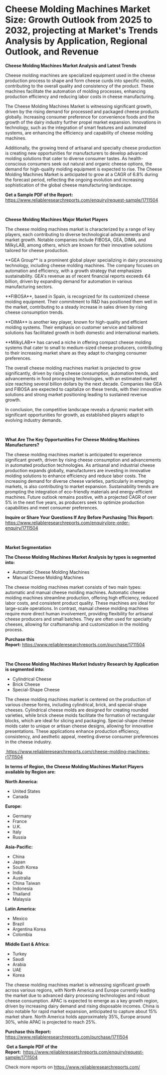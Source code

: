 <p><h1>Cheese Molding Machines Market Size: Growth Outlook from 2025 to 2032, projecting at Market's Trends Analysis by Application, Regional Outlook, and Revenue</h1></p><p><strong>Cheese Molding Machines Market Analysis and Latest Trends</strong></p>
<p><p>Cheese molding machines are specialized equipment used in the cheese production process to shape and form cheese curds into specific molds, contributing to the overall quality and consistency of the product. These machines facilitate the automation of molding processes, enhancing production efficiency and reducing labor costs in cheese manufacturing.</p><p>The Cheese Molding Machines Market is witnessing significant growth, driven by the rising demand for processed and packaged cheese products globally. Increasing consumer preference for convenience foods and the growth of the dairy industry further propel market expansion. Innovations in technology, such as the integration of smart features and automated systems, are enhancing the efficiency and capability of cheese molding machines.</p><p>Additionally, the growing trend of artisanal and specialty cheese production is creating new opportunities for manufacturers to develop advanced molding solutions that cater to diverse consumer tastes. As health-conscious consumers seek out natural and organic cheese options, the demand for high-quality molding equipment is expected to rise. The Cheese Molding Machines Market is anticipated to grow at a CAGR of 6.8% during the forecast period, reflecting the ongoing evolution and increasing sophistication of the global cheese manufacturing landscape.</p></p>
<p><strong>Get a Sample PDF of the Report:&nbsp;</strong> <a href="https://www.reliableresearchreports.com/enquiry/request-sample/1711504?utm_campaign=38&utm_medium=2&utm_source=Github&utm_content=ia&utm_term=11012025&utm_id=cheese-molding-machines">https://www.reliableresearchreports.com/enquiry/request-sample/1711504</a></p>
<p>&nbsp;</p>
<p><strong>Cheese Molding Machines Major Market Players</strong></p>
<p><p>The cheese molding machines market is characterized by a range of key players, each contributing to diverse technological advancements and market growth. Notable companies include FIBOSA, GEA, DIMA, and MilkyLAB, among others, which are known for their innovative solutions tailored for cheese production.</p><p>**GEA Group** is a prominent global player specializing in dairy processing technology, including cheese molding machines. The company focuses on automation and efficiency, with a growth strategy that emphasizes sustainability. GEA's revenue as of recent financial reports exceeds €4 billion, driven by expanding demand for automation in various manufacturing sectors.</p><p>**FIBOSA**, based in Spain, is recognized for its customized cheese molding equipment. Their commitment to R&D has positioned them well in the market, contributing to a steady increase in sales driven by rising cheese consumption trends.</p><p>**DIMA** is another key player, known for high-quality and efficient molding systems. Their emphasis on customer service and tailored solutions has facilitated growth in both domestic and international markets. </p><p>**MilkyLAB** has carved a niche in offering compact cheese molding systems that cater to small to medium-sized cheese producers, contributing to their increasing market share as they adapt to changing consumer preferences.</p><p>The overall cheese molding machines market is projected to grow significantly, driven by rising cheese consumption, automation trends, and advancements in food processing technologies, with an estimated market size reaching several billion dollars by the next decade. Companies like GEA and FIBOSA are expected to capitalize on these trends, with their innovative solutions and strong market positioning leading to sustained revenue growth. </p><p>In conclusion, the competitive landscape reveals a dynamic market with significant opportunities for growth, as established players adapt to evolving industry demands.</p></p>
<p>&nbsp;</p>
<p><strong>What Are The Key Opportunities For Cheese Molding Machines Manufacturers?</strong></p>
<p><p>The cheese molding machines market is anticipated to experience significant growth, driven by rising cheese consumption and advancements in automated production technologies. As artisanal and industrial cheese production expands globally, manufacturers are investing in innovative molding solutions to enhance efficiency and reduce labor costs. The increasing demand for diverse cheese varieties, particularly in emerging markets, is also contributing to market expansion. Sustainability trends are prompting the integration of eco-friendly materials and energy-efficient machines. Future outlook remains positive, with a projected CAGR of over 5% in the next five years, as producers seek to optimize production capabilities and meet consumer preferences.</p></p>
<p><strong>Inquire or Share Your Questions If Any Before Purchasing This Report:</strong> <a href="https://www.reliableresearchreports.com/enquiry/pre-order-enquiry/1711504?utm_campaign=38&utm_medium=2&utm_source=Github&utm_content=ia&utm_term=11012025&utm_id=cheese-molding-machines">https://www.reliableresearchreports.com/enquiry/pre-order-enquiry/1711504</a></p>
<p>&nbsp;</p>
<p><strong>Market Segmentation</strong></p>
<p><strong>The Cheese Molding Machines Market Analysis by types is segmented into:</strong></p>
<p><ul><li>Automatic Cheese Molding Machines</li><li>Manual Cheese Molding Machines</li></ul></p>
<p><p>The cheese molding machines market consists of two main types: automatic and manual cheese molding machines. Automatic cheese molding machines streamline production, offering high efficiency, reduced labor costs, and consistent product quality. These machines are ideal for large-scale operations. In contrast, manual cheese molding machines require more direct human involvement, providing flexibility for artisanal cheese producers and small batches. They are often used for specialty cheeses, allowing for craftsmanship and customization in the molding process.</p></p>
<p><strong>Purchase this Report:&nbsp;</strong><a href="https://www.reliableresearchreports.com/purchase/1711504?utm_campaign=38&utm_medium=2&utm_source=Github&utm_content=ia&utm_term=11012025&utm_id=cheese-molding-machines">https://www.reliableresearchreports.com/purchase/1711504</a></p>
<p>&nbsp;</p>
<p><strong>The Cheese Molding Machines Market Industry Research by Application is segmented into:</strong></p>
<p><ul><li>Cylindrical Cheese</li><li>Brick Cheese</li><li>Special-Shape Cheese</li></ul></p>
<p><p>The cheese molding machines market is centered on the production of various cheese forms, including cylindrical, brick, and special-shape cheeses. Cylindrical cheese molds are designed for creating rounded varieties, while brick cheese molds facilitate the formation of rectangular blocks, which are ideal for slicing and packaging. Special-shape cheese molds cater to unique or artisan cheese designs, allowing for innovative presentations. These applications enhance production efficiency, consistency, and aesthetic appeal, meeting diverse consumer preferences in the cheese industry.</p></p>
<p><a href="https://www.reliableresearchreports.com/cheese-molding-machines-r1711504?utm_campaign=38&utm_medium=2&utm_source=Github&utm_content=ia&utm_term=11012025&utm_id=cheese-molding-machines">&nbsp;https://www.reliableresearchreports.com/cheese-molding-machines-r1711504</a></p>
<p><strong>In terms of Region, the Cheese Molding Machines Market Players available by Region are:</strong></p>
<p>
    <p> <strong> North America: </strong>
        <ul>
            <li>United States</li>
            <li>Canada</li>
        </ul>
        </p> 
    <p> <strong> Europe: </strong>
        <ul>
            <li>Germany</li>
            <li>France</li>
            <li>U.K.</li>
            <li>Italy</li>
            <li>Russia</li>
        </ul>
        </p> 
    <p> <strong> Asia-Pacific: </strong>
        <ul>
            <li>China</li>
            <li>Japan</li>
            <li>South Korea</li>
            <li>India</li>
            <li>Australia</li>
            <li>China Taiwan</li>
            <li>Indonesia</li>
            <li>Thailand</li>
            <li>Malaysia</li>
        </ul>
        </p> 
    <p> <strong> Latin America: </strong>
        <ul>
            <li>Mexico</li>
            <li>Brazil</li>
            <li>Argentina Korea</li>
            <li>Colombia</li>
        </ul>
        </p> 
    <p> <strong> Middle East & Africa: </strong>
        <ul>
            <li>Turkey</li>
            <li>Saudi</li>
            <li>Arabia</li>
            <li>UAE</li>
            <li>Korea</li>
        </ul>
    </p>
    </p>
<p><p>The cheese molding machines market is witnessing significant growth across various regions, with North America and Europe currently leading the market due to advanced dairy processing technologies and robust cheese consumption. APAC is expected to emerge as a key growth region, driven by increasing dairy demand and rising disposable incomes. China is also notable for rapid market expansion, anticipated to capture about 15% market share. North America holds approximately 35%, Europe around 30%, while APAC is projected to reach 25%.</p></p>
<p><strong>Purchase this Report: </strong><a href="https://www.reliableresearchreports.com/purchase/1711504?utm_campaign=38&utm_medium=2&utm_source=Github&utm_content=ia&utm_term=11012025&utm_id=cheese-molding-machines">https://www.reliableresearchreports.com/purchase/1711504</a></p>
<p>&nbsp;<strong>Get a Sample PDF of the Report:&nbsp;&nbsp;</strong><a href="https://www.reliableresearchreports.com/enquiry/request-sample/1711504?utm_campaign=38&utm_medium=2&utm_source=Github&utm_content=ia&utm_term=11012025&utm_id=cheese-molding-machines">https://www.reliableresearchreports.com/enquiry/request-sample/1711504</a></p>
<p><strong></strong></p>
<p>Check more reports on <a href="https://www.reliableresearchreports.com/?utm_campaign=38&utm_medium=2&utm_source=Github&utm_content=ia&utm_term=11012025&utm_id=cheese-molding-machines">https://www.reliableresearchreports.com/</a></p>